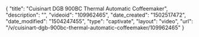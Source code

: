 {
    "title": "Cuisinart DGB 900BC Thermal Automatic Coffeemaker",
    "description": "",
    "videoid": "109962465",
    "date_created": "1502517472",
    "date_modified": "1504247455",
    "type": "captivate",
    "layout": "video",
    "url": "\/v\/cuisinart-dgb-900bc-thermal-automatic-coffeemaker\/109962465"
}